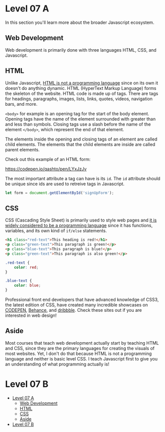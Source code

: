 # Level 07 A

In this section you'll learn more about the broader Javascript ecosystem.

## Web Development

Web development is primarily done with three languages HTML, CSS, and Javascript.

## HTML

Unlike Javascript, [HTML is not a programming language](https://ischool.syr.edu/why-html-is-not-a-programming-language/) since on its own it doesn't do anything dynamic. HTML (HyperText Markup Language) forms the skeleton of the website. HTML code is made up of tags. There are tags for headings, paragraphs, images, lists, links, quotes, videos, navigation bars, and more.

`<body>` for example is an opening tag for the start of the body element. Opening tags have the name of the element surrounded with greater than and less than symbols. Closing tags use a slash before the name of the element `</body>`, which represent the end of that element.

The elements inside the opening and closing tags of an element are called child elements. The elements that the child elements are inside are called parent elements.

Check out this example of an HTML form:

https://codepen.io/qashto/pen/LYxJzJv

The most important attribute a tag can have is its `id`. The `id` attribute should be unique since ids are used to retreive tags in Javascript.

```js
let form = document.getElementById('signUpForm');
```

## CSS

CSS (Cascading Style Sheet) is primarily used to style web pages and [it is widely considered to be a programming language](https://css-tricks.com/is-css-a-programming-language/) since it has functions, variables, and its own kind of `if/else` statements.

```html
<h1 class="red-text">This heading is red!</h1>
<p class="green-text">This paragraph is green!</p>
<p class="blue-text">This paragraph is blue!</p>
<p class="green-text">This paragraph is also green!</p>
```

```css
.red-text {
	color: red;
}

.blue-text {
	color: blue;
}
```

Professional front end developers that have advanced knowledge of CSS3, the latest edition of CSS, have created many incredible showcases on [CODEPEN](https://codepen.io), [Behance](https://www.behance.net/), and [dribbble](https://dribbble.com/). Check these sites out if you are interested in web design!

## Aside

Most courses that teach web development actually start by teaching HTML and CSS, since they are the primary languages for creating the visuals of most websites. Yet, I don't do that because HTML is not a programming language and neither is basic level CSS. I teach Javascript first to give you an understanding of what programming actually is!

# Level 07 B

- [Level 07 A](#level-07-a)
  - [Web Development](#web-development)
  - [HTML](#html)
  - [CSS](#css)
  - [Aside](#aside)
- [Level 07 B](#level-07-b)
